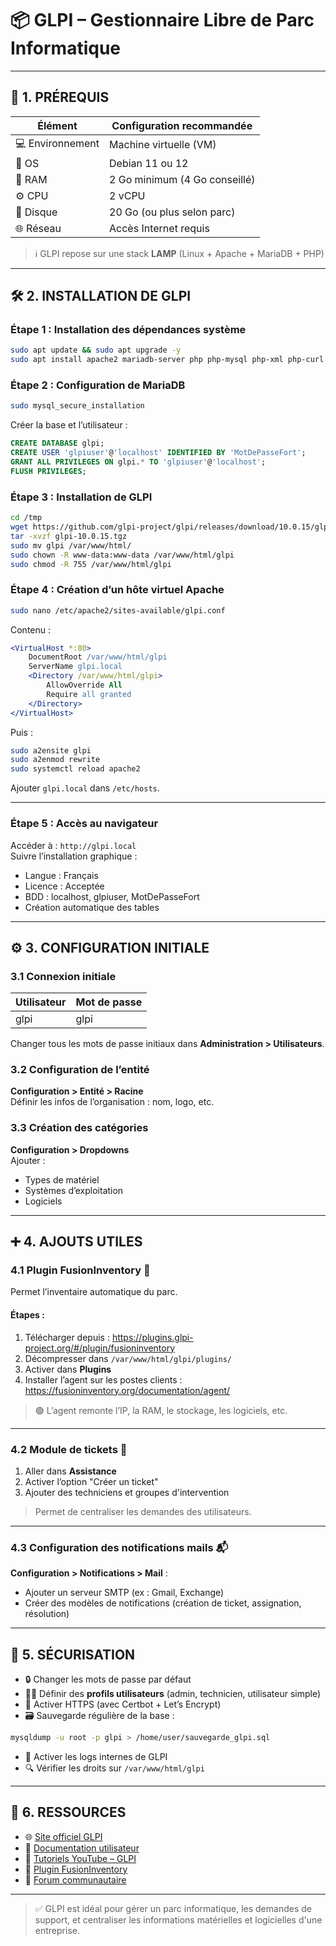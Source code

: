 # 📦 GLPI – Gestionnaire Libre de Parc Informatique

---

## 🔧 1. PRÉREQUIS

| Élément        | Configuration recommandée       |
|----------------|----------------------------------|
| 💻 Environnement | Machine virtuelle (VM)         |
| 🧱 OS           | Debian 11 ou 12                 |
| 🧠 RAM          | 2 Go minimum (4 Go conseillé)  |
| ⚙️ CPU          | 2 vCPU                         |
| 💾 Disque       | 20 Go (ou plus selon parc)     |
| 🌐 Réseau       | Accès Internet requis          |

> ℹ️ GLPI repose sur une stack **LAMP** (Linux + Apache + MariaDB + PHP)

---

## 🛠️ 2. INSTALLATION DE GLPI

### Étape 1 : Installation des dépendances système

```bash
sudo apt update && sudo apt upgrade -y
sudo apt install apache2 mariadb-server php php-mysql php-xml php-curl php-mbstring php-imap php-gd php-intl php-zip php-bz2 php-ldap unzip wget -y
```

### Étape 2 : Configuration de MariaDB

```bash
sudo mysql_secure_installation
```

Créer la base et l’utilisateur :

```sql
CREATE DATABASE glpi;
CREATE USER 'glpiuser'@'localhost' IDENTIFIED BY 'MotDePasseFort';
GRANT ALL PRIVILEGES ON glpi.* TO 'glpiuser'@'localhost';
FLUSH PRIVILEGES;
```

### Étape 3 : Installation de GLPI

```bash
cd /tmp
wget https://github.com/glpi-project/glpi/releases/download/10.0.15/glpi-10.0.15.tgz
tar -xvzf glpi-10.0.15.tgz
sudo mv glpi /var/www/html/
sudo chown -R www-data:www-data /var/www/html/glpi
sudo chmod -R 755 /var/www/html/glpi
```

### Étape 4 : Création d’un hôte virtuel Apache

```bash
sudo nano /etc/apache2/sites-available/glpi.conf
```

Contenu :

```apache
<VirtualHost *:80>
    DocumentRoot /var/www/html/glpi
    ServerName glpi.local
    <Directory /var/www/html/glpi>
        AllowOverride All
        Require all granted
    </Directory>
</VirtualHost>
```

Puis :

```bash
sudo a2ensite glpi
sudo a2enmod rewrite
sudo systemctl reload apache2
```

Ajouter `glpi.local` dans `/etc/hosts`.

---

### Étape 5 : Accès au navigateur

Accéder à : `http://glpi.local`  
Suivre l’installation graphique :

- Langue : Français
- Licence : Acceptée
- BDD : localhost, glpiuser, MotDePasseFort
- Création automatique des tables

---

## ⚙️ 3. CONFIGURATION INITIALE

### 3.1 Connexion initiale

| Utilisateur | Mot de passe |
|-------------|--------------|
| glpi        | glpi         |

Changer tous les mots de passe initiaux dans **Administration > Utilisateurs**.

### 3.2 Configuration de l’entité

**Configuration > Entité > Racine**  
Définir les infos de l’organisation : nom, logo, etc.

### 3.3 Création des catégories

**Configuration > Dropdowns**  
Ajouter :
- Types de matériel
- Systèmes d’exploitation
- Logiciels

---

## ➕ 4. AJOUTS UTILES

### 4.1 Plugin FusionInventory 🤖

Permet l’inventaire automatique du parc.

#### Étapes :

1. Télécharger depuis : https://plugins.glpi-project.org/#/plugin/fusioninventory  
2. Décompresser dans `/var/www/html/glpi/plugins/`
3. Activer dans **Plugins**
4. Installer l’agent sur les postes clients :  
   https://fusioninventory.org/documentation/agent/

> 🟢 L’agent remonte l’IP, la RAM, le stockage, les logiciels, etc.

---

### 4.2 Module de tickets 🎫

1. Aller dans **Assistance**
2. Activer l’option "Créer un ticket"
3. Ajouter des techniciens et groupes d'intervention

> Permet de centraliser les demandes des utilisateurs.

---

### 4.3 Configuration des notifications mails 📬

**Configuration > Notifications > Mail** :

- Ajouter un serveur SMTP (ex : Gmail, Exchange)
- Créer des modèles de notifications (création de ticket, assignation, résolution)

---

## 🔐 5. SÉCURISATION

- 🔒 Changer les mots de passe par défaut
- 🧑‍💼 Définir des **profils utilisateurs** (admin, technicien, utilisateur simple)
- 🔐 Activer HTTPS (avec Certbot + Let’s Encrypt)
- 🗃️ Sauvegarde régulière de la base :

```bash
mysqldump -u root -p glpi > /home/user/sauvegarde_glpi.sql
```

- 📜 Activer les logs internes de GLPI
- 🔍 Vérifier les droits sur `/var/www/html/glpi`

---

## 📎 6. RESSOURCES

- 🌐 [Site officiel GLPI](https://glpi-project.org)
- 📘 [Documentation utilisateur](https://glpi-user-documentation.readthedocs.io/fr/latest/)
- 🎥 [Tutoriels YouTube – GLPI](https://www.youtube.com/results?search_query=installer+GLPI)
- 🤖 [Plugin FusionInventory](https://fusioninventory.org/)
- 💬 [Forum communautaire](https://forum.glpi-project.org/)

---

> ✅ GLPI est idéal pour gérer un parc informatique, les demandes de support, et centraliser les informations matérielles et logicielles d'une entreprise.
